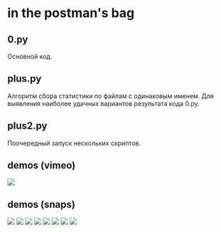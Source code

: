 # in the postman's bag

## 0.py
Основной код.

## plus.py
Алгоритм сбора статистики по файлам с одинаковым именем.
Для выявления наиболее удачных вариантов результата кода 0.py.

## plus2.py
Поочередный запуск нескольких скриптов.

## demos (vimeo)
[![](https://github.com/antonsrc/1_algorithm_demo_1/blob/main/out/prev.jpg?raw=true)](https://vimeo.com/559614923/)

## demos (snaps)
![](https://github.com/antonsrc/1_algorithm_demo_1/blob/main/out/prev.jpg?raw=true)
![](https://github.com/antonsrc/1_algorithm_demo_1/blob/main/out/prev.jpg?raw=true)
![](https://github.com/antonsrc/1_algorithm_demo_1/blob/main/out/prev.jpg?raw=true)
![](https://github.com/antonsrc/1_algorithm_demo_1/blob/main/out/prev.jpg?raw=true)
![](https://github.com/antonsrc/1_algorithm_demo_1/blob/main/out/prev.jpg?raw=true)
![](https://github.com/antonsrc/1_algorithm_demo_1/blob/main/out/prev.jpg?raw=true)
![](https://github.com/antonsrc/1_algorithm_demo_1/blob/main/out/prev.jpg?raw=true)
![](https://github.com/antonsrc/1_algorithm_demo_1/blob/main/out/prev.jpg?raw=true)

